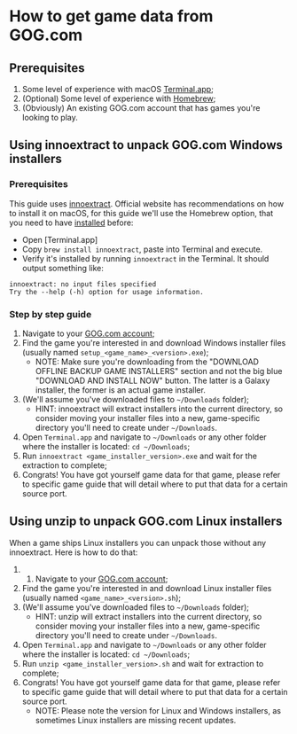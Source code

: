 How to get game data from GOG.com
=================================

## Prerequisites

1. Some level of experience with macOS [Terminal.app](https://support.apple.com/guide/terminal/welcome/mac);
2. (Optional) Some level of experience with [Homebrew](https://brew.sh);
3. (Obviously) An existing GOG.com account that has games you're looking to play.

## Using innoextract to unpack GOG.com Windows installers

### Prerequisites

This guide uses [innoextract](https://constexpr.org/innoextract/). Official website has recommendations on how to install it on macOS, for this guide we'll use the Homebrew option, that you need to have [installed](https://docs.brew.sh/Installation) before:

- Open [Terminal.app]
- Copy `brew install innoextract`, paste into Terminal and execute.
- Verify it's installed by running `innoextract` in the Terminal. It should output something like:

```
innoextract: no input files specified
Try the --help (-h) option for usage information.
```

### Step by step guide

1. Navigate to your [GOG.com account](https://www.gog.com/account);
2. Find the game you're interested in and download Windows installer files (usually named `setup_<game_name>_<version>.exe`);
    - NOTE: Make sure you're downloading from the "DOWNLOAD OFFLINE BACKUP GAME INSTALLERS" section and not the big blue "DOWNLOAD AND INSTALL NOW" button. The latter is a Galaxy installer, the former is an actual game installer.
3. (We'll assume you've downloaded files to `~/Downloads` folder);
    - HINT: innoextract will extract installers into the current directory, so consider moving your installer files into a new, game-specific directory you'll need to create under `~/Downloads`.
4. Open `Terminal.app` and navigate to `~/Downloads` or any other folder where the installer is located: `cd ~/Downloads`;
5. Run `innoextract <game_installer_version>.exe` and wait for the extraction to complete;
6. Congrats! You have got yourself game data for that game, please refer to specific game guide that will detail where to put that data for a certain source port.

## Using unzip to unpack GOG.com Linux installers

When a game ships Linux installers you can unpack those without any innoextract. Here is how to do that:

1. 1. Navigate to your [GOG.com account](https://www.gog.com/account);
2. Find the game you're interested in and download Linux installer files (usually named `<game_name>_<version>.sh`);
3. (We'll assume you've downloaded files to `~/Downloads` folder);
    - HINT: unzip will extract installers into the current directory, so consider moving your installer files into a new, game-specific directory you'll need to create under `~/Downloads`.
4. Open `Terminal.app` and navigate to `~/Downloads` or any other folder where the installer is located: `cd ~/Downloads`;
5. Run `unzip <game_installer_version>.sh` and wait for extraction to complete;
6. Congrats! You have got yourself game data for that game, please refer to specific game guide that will detail where to put that data for a certain source port.
    - NOTE: Please note the version for Linux and Windows installers, as sometimes Linux installers are missing recent updates.